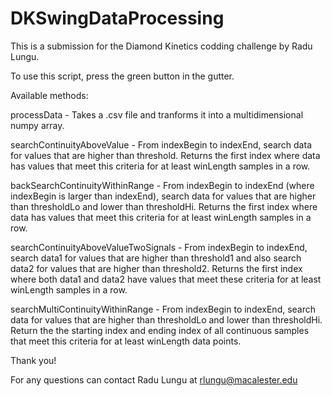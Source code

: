 # DKSwingDataProcessing

This is a submission for the Diamond Kinetics codding challenge by Radu Lungu.

To use this script, press the green button in the gutter.

Available methods:

processData - Takes a .csv file and tranforms it into a multidimensional numpy array.

searchContinuityAboveValue - From indexBegin to indexEnd, search data for values that are higher than threshold. Returns the first index where data has values that meet this criteria for at least winLength samples in a row.

backSearchContinuityWithinRange - From indexBegin to indexEnd (where indexBegin is larger than indexEnd), search data for values that are higher than thresholdLo and lower than thresholdHi. Returns the first index where data has values that meet this criteria for at least winLength samples in a row.

searchContinuityAboveValueTwoSignals - From indexBegin to indexEnd, search data1 for values that are higher than threshold1 and also search data2 for values that are higher than threshold2. Returns the first index where both data1 and data2 have values that meet these criteria for at least winLength samples in a row.

searchMultiContinuityWithinRange - From indexBegin to indexEnd, search data for values that are higher than thresholdLo and lower than thresholdHi. Return the the starting index and ending index of all continuous samples that meet this criteria for at least winLength data points.

Thank you!

For any questions can contact Radu Lungu at rlungu@macalester.edu
